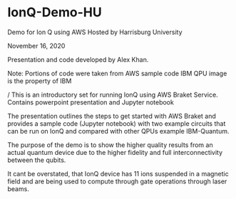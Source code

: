 # IonQ-Demo-HU
Demo for Ion Q using AWS
Hosted by Harrisburg University

November 16, 2020

Presentation and code developed by Alex Khan.

Note: Portions of code were taken from AWS sample code 
IBM QPU image is the property of IBM


/ This is an introductory set for running IonQ using AWS Braket Service.
Contains powerpoint presentation and Jupyter notebook

The presentation outlines the steps to get started with AWS Braket and 
provides a sample code (Jupyter notebook) with two example circuits
that can be run on IonQ and compared with other QPUs example IBM-Quantum.

The purpose of the demo is to show the higher quality results from an
actual quantum device due to the higher fidelity and full interconnectivity 
between the qubits.

It cant be overstated, that IonQ device has 11 ions suspended in a magnetic
field and are being used to compute through gate operations through laser beams. 
